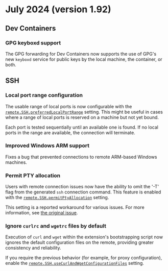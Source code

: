# July 2024 (version 1.92)

## Dev Containers

### GPG keyboxd support

The GPG forwarding for Dev Containers now supports the use of GPG's new
`keyboxd` service for public keys by the local machine, the container, or both.

## SSH

### Local port range configuration

The usable range of local ports is now configurable with the
<a href="vscode://settings/remote.SSH.preferredLocalPortRange">`remote.SSH.preferredLocalPortRange`</a>
setting. This might be useful in cases where a range of local ports is reserved
on a machine but not yet bound.

Each port is tested sequentially until an available one is found. If no local
ports in the range are available, the connection will terminate.

### Improved Windows ARM support

Fixes a bug that prevented connections to remote ARM-based Windows machines.

### Permit PTY allocation

Users with remote connection issues now have the ability to omit the '-T' flag
from the generated `ssh` connection command. This feature is enabled with the
<a href="vscode://settings/remote.SSH.permitPtyAllocation" codesetting="true">`remote.SSH.permitPtyAllocation`</a>
setting.

This setting is a reported workaround for various issues. For more information,
see
[the original issue](https://github.com/microsoft/vscode-remote-release/issues/7558).

### Ignore `curlrc` and `wgetrc` files by default

Execution of `curl` and `wget` within the extension's bootstrapping script now
ignores the default configuration files on the remote, providing greater
consistency and reliability.

If you require the previous behavior (for example, for proxy configuration),
enable the
<a href="vscode://settings/remote.SSH.useCurlAndWgetConfigurationFiles" codesetting="true">`remote.SSH.useCurlAndWgetConfigurationFiles`</a>
setting.
